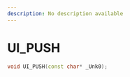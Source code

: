 ```yaml
---
description: No description available 
---
```


# UI_PUSH

```cpp
void UI_PUSH(const char* _Unk0);
```